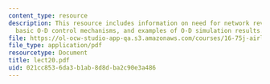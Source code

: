 ```yaml
---
content_type: resource
description: This resource includes information on need for network revenue management,
  basic O-D control mechanisms, and examples of O-D simulation results.
file: https://ol-ocw-studio-app-qa.s3.amazonaws.com/courses/16-75j-airline-management-spring-2006/021cc8536da3b1ab8d8dba2c90e3a486_lect20.pdf
file_type: application/pdf
resourcetype: Document
title: lect20.pdf
uid: 021cc853-6da3-b1ab-8d8d-ba2c90e3a486
---
```

